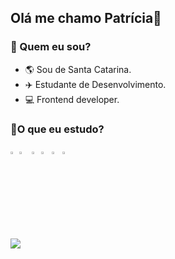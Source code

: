 ## Olá me chamo Patrícia👋

### 💁 Quem eu sou?
- 🌎 Sou de Santa Catarina.
- ✈️ Estudante de Desenvolvimento.
- 💻 Frontend developer. 




### 🔧O que eu estudo?

<img src = "https://upload.wikimedia.org/wikipedia/pt/3/30/Java_programming_language_logo.svg" width ="2%"> <img src = "https://upload.wikimedia.org/wikipedia/commons/thumb/6/61/HTML5_logo_and_wordmark.svg/1200px-HTML5_logo_and_wordmark.svg.png" width="3.2%">  <img src = "https://upload.wikimedia.org/wikipedia/commons/thumb/d/d5/CSS3_logo_and_wordmark.svg/1200px-CSS3_logo_and_wordmark.svg.png" width="2.2%">  <img src = "https://upload.wikimedia.org/wikipedia/commons/thumb/9/99/Unofficial_JavaScript_logo_2.svg/480px-Unofficial_JavaScript_logo_2.svg.png" width="2.5%">    <img src = "https://angular.io/assets/images/logos/angular/angular.png" width="2.7%"> <img src = "https://git-scm.com/images/logos/downloads/Git-Icon-1788C.png" width="2%">

<p align="left">
  <img align="center" src="https://github-readme-stats.vercel.app/api/top-langs?username=patyrottava&show_icons=true&locale=en&layout=compact&theme=dark"/>
</p>


